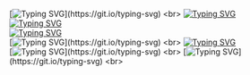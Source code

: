 [![Typing SVG](https://readme-typing-svg.herokuapp.com?color=%2336BCF7&lines=Как+работать+с+нашим+кодом+?)](https://git.io/typing-svg)
<br>
[![Typing SVG](https://readme-typing-svg.herokuapp.com?color=%2336BCF7&lines=1+.+Запустить+код)](https://git.io/typing-svg)
<br>
[![Typing SVG](https://readme-typing-svg.herokuapp.com?color=%2336BCF7&lines=2+.+Появится+новое+окно+ввода)](https://git.io/typing-svg)
<br>
[![Typing SVG](https://readme-typing-svg.herokuapp.com?color=%2336BCF7&lines=3+.+Нажать+на+кнопку)](https://git.io/typing-svg)
<br>
[![Typing SVG](https://readme-typing-svg.herokuapp.com?color=%2336BCF7&lines="+Выбрать+json+файл+")](https://git.io/typing-svg)
<br>
[![Typing SVG](https://readme-typing-svg.herokuapp.com?color=%2336BCF7&lines=4+.+Выбрать+необходимый+файл)](https://git.io/typing-svg)
<br>
[![Typing SVG](https://readme-typing-svg.herokuapp.com?color=%2336BCF7&lines=5+.+Нажать+на+кнопку+"+Конвертировать+")](https://git.io/typing-svg)
<br>
[![Typing SVG](https://readme-typing-svg.herokuapp.com?color=%2336BCF7&lines="+Выбрать+json+файл+")](https://git.io/typing-svg)
<br>
